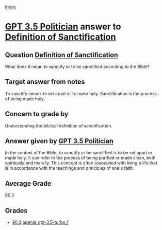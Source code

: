 
[Index](../../../index.md)
# [GPT 3.5 Politician](../../answering_models/GPT_3.5_Politician.md) answer to [Definition of Sanctification](../../questions/Definition_of_Sanctification.md)

## Question [Definition of Sanctification](../../questions/Definition_of_Sanctification.md)
What does it mean to sanctify or to be sanctified according to the Bible?

## Target answer from notes
To sanctify means to set apart or to make holy. Sanctification is the process of being made holy.

## Concern to grade by
Understanding the biblical definition of sanctification.

## Answer given by [GPT 3.5 Politician](../../answering_models/GPT_3.5_Politician.md)
In the context of the Bible, to sanctify or be sanctified is to be set apart or made holy. It can refer to the process of being purified or made clean, both spiritually and morally. This concept is often associated with living a life that is in accordance with the teachings and principles of one's faith.

## Average Grade
90.0

## Grades
 * [90.0](./Definition_of_Sanctification_grades/openai_gpt-3.5-turbo_1.md) [openai_gpt-3.5-turbo_1](../../grading_models/openai_gpt-3.5-turbo_1.md)
